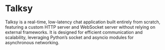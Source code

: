 # Talksy
Talksy is a real-time, low-latency chat application built entirely from scratch, featuring a custom HTTP server and WebSocket server without relying on external frameworks. It is designed for efficient communication and scalability, leveraging Python’s socket and asyncio modules for asynchronous networking.
